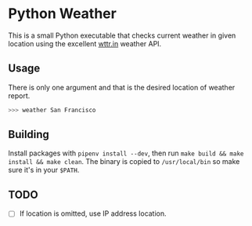 # Python Weather

This is a small Python executable that checks current weather in given location using the excellent [wttr.in](http://wttr.in) weather API.

## Usage

There is only one argument and that is the desired location of weather report.

```bash
>>> weather San Francisco
```

## Building

Install packages with `pipenv install --dev`, then run `make build && make install && make clean`. The binary is copied to `/usr/local/bin` so make sure it's in your `$PATH`.

## TODO

- [ ] If location is omitted, use IP address location.
